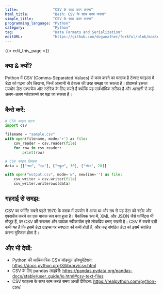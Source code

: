 ```yaml
---
title:                "CSV के साथ काम करना"
html_title:           "Bash: CSV के साथ काम करना"
simple_title:         "CSV के साथ काम करना"
programming_language: "Python"
category:             "Python"
tag:                  "Data Formats and Serialization"
editURL:              "https://github.com/dogweather/forkful/blob/master/content/hi/python/working-with-csv.md"
---
```


{{< edit_this_page >}}

## क्या & क्यों?
Python में CSV (Comma-Separated Values) से काम करने का मतलब है टेक्स्ट फाइल्स में डेटा को पढ़ना और लिखना, जिन्हें आसानी से टेबल्स की तरह समझा जा सकता है। प्रोग्रामर्स इसका उपयोग डेटा एक्सचेंज और स्टोरेज के लिए करते हैं क्योंकि यह सार्वभौमिक तरीका है और आसानी से कई अलग-अलग प्लेटफार्म्स पर पढ़ा जा सकता है।

## कैसे करें:
```Python
# CSV फाइल पढ़ना
import csv

filename = "sample.csv"
with open(filename, mode='r') as file:
    csv_reader = csv.reader(file)
    for row in csv_reader:
        print(row)

# CSV फाइल लिखना
data = [["नाम", "उम्र"], ["राहुल", 30], ["सीमा", 28]]

with open("output.csv", mode='w', newline='') as file:
    csv_writer = csv.writer(file)
    csv_writer.writerows(data)
```

## गहराई से समझ:
CSV का फॉर्मेट सबसे पहले 1970 के दशक में उपयोग में आया था और तब से यह डेटा को स्टोर और एक्सचेंज करने का एक मानक रूप बना हुआ है। वैकल्पिक रूप में, XML और JSON जैसे फॉर्मेट्स भी मौजूद हैं, पर CSV की सरलता और व्यापक स्वीकार्यता इसे लोकप्रिय बनाए रखती है। CSV में सबसे बड़ी कमी यह है कि इसमें डेटा टाइप्स पर स्पष्टता की कमी होती है, और कई संगठित डेटा को इसमें संग्रहित करना मुश्किल होता है।

## और भी देखें:
- Python की आधिकारिक CSV मॉड्यूल डॉक्यूमेंटेशन: https://docs.python.org/3/library/csv.html
- CSV के लिए pandas लाइब्रेरी: https://pandas.pydata.org/pandas-docs/stable/user_guide/io.html#csv-text-files
- CSV फाइल्स के साथ काम करते समय अच्छी प्रैक्टिस: https://realpython.com/python-csv/
